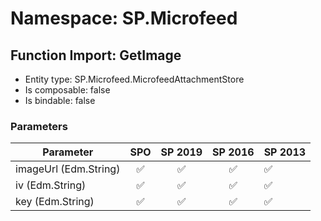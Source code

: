 # Namespace: SP.Microfeed

## Function Import: GetImage

- Entity type: SP.Microfeed.MicrofeedAttachmentStore
- Is composable: false
- Is bindable: false

### Parameters

Parameter | SPO | SP 2019 | SP 2016 | SP 2013
----------|:---:|:-------:|:-------:|:-------
imageUrl (Edm.String) | ✅ | ✅ | ✅ | ✅
iv (Edm.String) | ✅ | ✅ | ✅ | ✅
key (Edm.String) | ✅ | ✅ | ✅ | ✅
